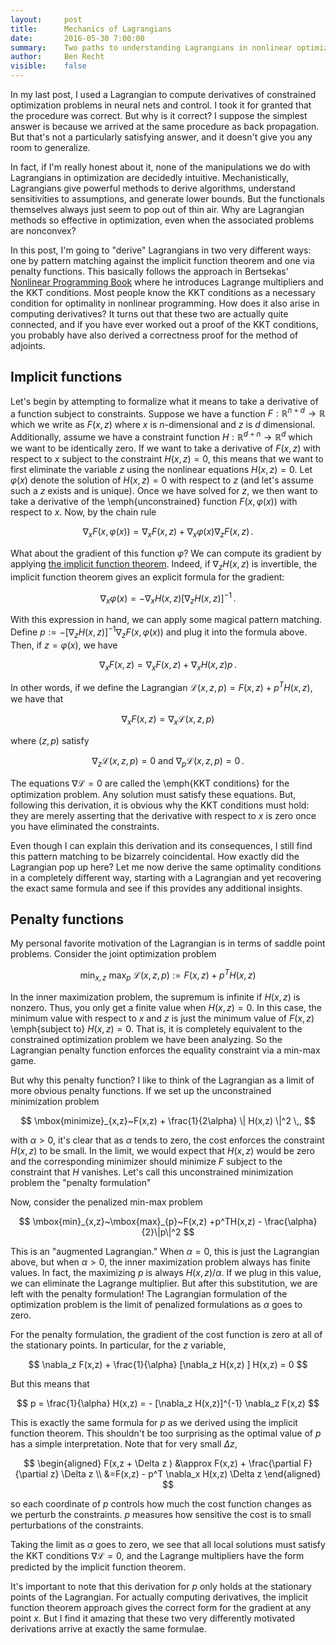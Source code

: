 ```yaml
---
layout:     post
title:      Mechanics of Lagrangians
date:       2016-05-30 7:00:00
summary:    Two paths to understanding Lagrangians in nonlinear optimization
author:     Ben Recht
visible:    false
---
```


In my last post, I used a Lagrangian to compute derivatives of constrained optimization problems in neural nets and control.  I took it for granted that the procedure was correct.  But why is it correct?  I suppose the simplest answer is because we arrived at the same procedure as back propagation.  But that's not a particularly satisfying answer, and it doesn't give you any room to generalize.

In fact, if I'm really honest about it, none of the manipulations we do with Lagrangians in optimization are decidedly intuitive.  Mechanistically, Lagrangians give powerful methods to derive algorithms, understand sensitivities to assumptions, and generate lower bounds. But the functionals themselves always just seem to pop out of thin air.  Why are Lagrangian methods so effective in optimization, even when the associated problems are nonconvex?

In this post, I'm going to "derive" Lagrangians in two very different ways: one by pattern matching against the implicit function theorem and one via penalty functions.  This basically follows the approach in Bertsekas' [Nonlinear Programming Book](http://www.athenasc.com/nonlinbook.html) where he introduces Lagrange multipliers and the KKT conditions.  Most people know the KKT conditions as a necessary condition for optimality in nonlinear programming.  How does it also arise in computing derivatives?  It turns out that these two are actually quite connected, and if you have ever worked out a proof of the KKT conditions, you probably have also derived a correctness proof for the method of adjoints.

## Implicit functions

Let's begin by attempting to formalize what it means to take a derivative of a function subject to constraints.  Suppose we have a function $F:\mathbb{R}^{n+d} \rightarrow \mathbb{R}$ which we write as $F(x,z)$ where $x$ is $n$-dimensional and $z$ is $d$ dimensional.  Additionally, assume we have a constraint function $H:\mathbb{R}^{d+n} \rightarrow \mathbb{R}^d$ which we want to be identically zero.  If we want to take a derivative of $F(x,z)$ with respect to $x$ subject to the constraint $H(x,z)=0$, this means that we want to first eliminate the variable $z$ using the nonlinear equations $H(x,z)=0$.  Let $\varphi(x)$ denote the solution of $H(x,z)=0$ with respect to $z$ (and let's assume such a $z$ exists and is unique).  Once we have solved for $z$, we then want to take a derivative of the \emph{unconstrained} function $F(x,\varphi(x))$ with respect to $x$.  Now, by the chain rule

$$
	\nabla_x F(x,\varphi(x)) = \nabla_x F(x,z) + \nabla_x \varphi(x) \nabla_z F(x,z)\,.
$$

What about the gradient of this function $\varphi$?  We can compute its gradient by applying [the implicit function theorem](https://en.wikipedia.org/wiki/Implicit_function_theorem).  Indeed, if $\nabla_z H(x,z)$ is invertible, the implicit function theorem gives an explicit formula for the gradient:

$$
	\nabla_x \varphi(x) = - \nabla_x H(x,z)[\nabla_z H(x,z)]^{-1} \,.
$$

With this expression in hand, we can apply some magical pattern matching. Define $p:= - [\nabla_z H(x,z)]^{-1} \nabla_z F(x,\varphi(x))$ and plug it into the formula above.  Then, if $z=\varphi(x)$, we have

$$
	\nabla_x F(x,z) = \nabla_x F(x,z) + \nabla_x H(x,z) p\,.
$$

In other words, if we define the Lagrangian $\mathcal{L}(x,z,p) = F(x,z) + p^T H(x,z)$, we have that

$$
	\nabla_x F(x,z) = \nabla_x \mathcal{L}(x,z,p)
$$

where $(z,p)$ satisfy

$$
	\nabla_z \mathcal{L}(x,z,p)=0~\mbox{and}~\nabla_p \mathcal{L}(x,z,p)=0\,.
$$

The equations $\nabla \mathcal{L}=0$ are called the \emph{KKT conditions} for the optimization problem.   Any solution must satisfy these equations.  But, following this derivation, it is obvious why the KKT conditions must hold: they are merely asserting that the derivative with respect to $x$ is zero once you have eliminated the constraints.

Even though I can explain this derivation and its consequences, I still find this pattern matching to be bizarrely coincidental.  How exactly did the Lagrangian pop up here?  Let me now derive the same optimality conditions in a completely different way, starting with a Lagrangian and yet recovering the exact same formula and see if this provides any additional insights.

## Penalty functions

My personal favorite motivation of the Lagrangian is in terms of saddle point problems.  Consider the joint optimization problem

$$
	\mbox{min}_{x,z}~\mbox{max}_{p}~\mathcal{L}(x,z,p):=F(x,z) +p^TH(x,z)
$$  

In the inner maximization problem, the supremum is infinite if $H(x,z)$ is nonzero.  Thus, you only get a finite value when $H(x,z)=0$.  In this case, the minimum value with respect to $x$ and $z$ is just the minimum value of $F(x,z)$ \emph{subject to} $H(x,z)=0$.  That is, it is completely equivalent to the constrained optimization problem we have been analyzing.  So the Lagrangian penalty function enforces the equality constraint via a min-max game.

But why this penalty function?  I like to think of the Lagrangian as a limit of more obvious penalty functions.  If we set up the unconstrained minimization problem

$$
\mbox{minimize}_{x,z}~F(x,z) + \frac{1}{2\alpha} \| H(x,z) \|^2 \,,
$$

with $\alpha>0$, it's clear that as $\alpha$ tends to zero, the cost enforces the constraint $H(x,z)$ to be small.  In the limit, we would expect that $H(x,z)$ would be zero and the corresponding minimizer should minimize $F$ subject to the constraint that $H$ vanishes.  Let's call this unconstrained minimization problem the "penalty formulation"

Now, consider the penalized min-max problem

$$
	\mbox{min}_{x,z}~\mbox{max}_{p}~F(x,z) +p^TH(x,z) - \frac{\alpha}{2}\|p\|^2
$$  

This is an "augmented Lagrangian."  When $\alpha=0$, this is just the Lagrangian above, but when $\alpha>0$, the inner maximization problem always has finite values.  In fact, the maximizing $p$ is always $H(x,z)/\alpha$.  If we plug in this value, we can eliminate the Lagrange multiplier.  But after this substitution, we are left with the penalty formulation!  The Lagrangian formulation of the optimization problem is the limit of penalized formulations as $\alpha$ goes to zero.

For the penalty formulation, the gradient of the cost function is zero at all of the  stationary points.  In particular, for the $z$ variable,

$$
	\nabla_z F(x,z) + \frac{1}{\alpha} [\nabla_z H(x,z) ] H(x,z) = 0
$$

But this means that

$$
	p = \frac{1}{\alpha} H(x,z) = - [\nabla_z H(x,z)]^{-1} \nabla_z F(x,z)
$$

This is exactly the same formula for $p$ as we derived using the implicit function theorem. This shouldn't be too surprising as the optimal value of $p$ has a simple interpretation.  Note that for very small $\Delta z$,

$$
\begin{aligned}
	F(x,z + \Delta z )
	&\approx F(x,z) + \frac{\partial F}{\partial z} \Delta z  \\
	&=F(x,z) - p^T \nabla_x H(x,z) \Delta z
\end{aligned}
$$

so each coordinate of $p$ controls how much the cost function changes as we perturb the constraints.  $p$ measures how sensitive the cost is to small perturbations of the constraints.

Taking the limit as $\alpha$ goes to zero, we see that all local solutions must satisfy the KKT conditions $\nabla \mathcal{L}=0$, and the Lagrange multipliers have the form predicted by the implicit function theorem.

It's important to note that this derivation for $p$ only holds at the stationary points of the Lagrangian.  For actually computing derivatives, the implicit function theorem approach gives the correct form for the gradient at any point $x$.  But I find it amazing that these two very differently motivated derivations arrive at exactly the same formulae.
